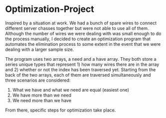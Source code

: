 # Optimization-Project
Inspired by a situation at work. We had a bunch of spare wires to connect different server chasses together but were not able to use all of them. Although the number of wires we were dealing with was small enough to do the process manually, I decided to create an optimization program that automates the elimination process to some extent in the event that we were dealing with a larger sample size. 

The program uses two arrays, a need and a have array. They both store a series unique types that represent 1) how many wires there are in the array and 2) whether or not the index has been traversed yet. Starting from the back of the two arrays, each of them are traversed simultaneously and three scenarios are considered:

1. What we have and what we need are equal (easiest one)
2. We have more than we need
3. We need more than we have

From there, specific steps for optimization take place. 
